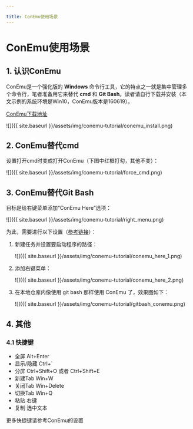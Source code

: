 ```yaml
---

title: ConEmu使用场景
---
```

# ConEmu使用场景

## 1. 认识ConEmu

ConEmu是一个强化版的 **Windows** 命令行工具，它的特点之一就是集中管理多个命令行，笔者准备用它来替代 **cmd** 和 **Git Bash**。读者请自行下载并安装（本文示例的系统环境是Win10，ConEmu版本是160619）。

[ConEmu下载地址](http://conemu.github.io/)

![]({{ site.baseurl }}/assets/img/conemu-tutorial/conemu_install.png)

## 2. ConEmu替代cmd

设置打开cmd时变成打开ConEmu（下图中红框打勾，其他不变）：

![]({{ site.baseurl }}/assets/img/conemu-tutorial/force_cmd.png)

## 3. ConEmu替代Git Bash

目标是给右键菜单添加“ConEmu Here”选项：

![]({{ site.baseurl }}/assets/img/conemu-tutorial/right_menu.png)

为此，需要进行以下设置（[参考链接](http://superuser.com/questions/454380/git-bash-here-in-conemu)）：

1. 新建任务并设置要启动程序的路径：

    ![]({{ site.baseurl }}/assets/img/conemu-tutorial/conemu_here_1.png)

1. 添加右键菜单：

    ![]({{ site.baseurl }}/assets/img/conemu-tutorial/conemu_here_2.png)

1. 在本地仓库内像使用 git bash 那样使用 ConEmu 了，效果图如下：  

    ![]({{ site.baseurl }}/assets/img/conemu-tutorial/gitbash_conemu.png)

## 4. 其他

### 4.1 快捷键  

- 全屏 Alt+Enter
- 显示/隐藏 Ctrl+`
- 分屏 Ctrl+Shift+O 或者 Ctrl+Shift+E
- 新建Tab Win+W
- 关闭Tab Win+Delete
- 切换Tab Win+Q
- 粘贴 右键
- 复制 选中文本  

更多快捷键请参考ConEmu的设置